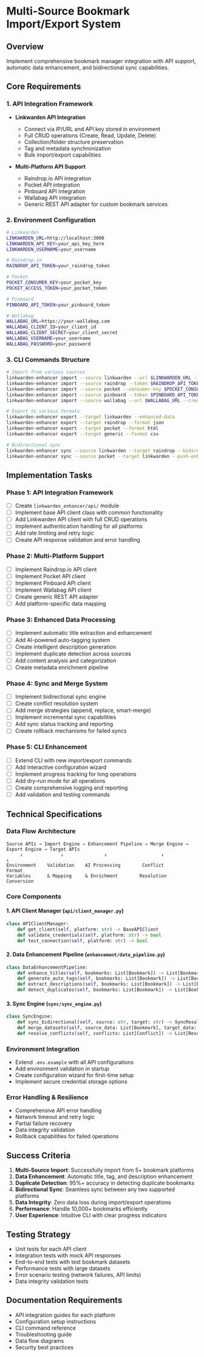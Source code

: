 # Multi-Source Bookmark Import/Export System

## Overview
Implement comprehensive bookmark manager integration with API support, automatic data enhancement, and bidirectional sync capabilities.

## Core Requirements

### 1. API Integration Framework
- **Linkwarden API Integration**
  - Connect via IP/URL and API key stored in environment
  - Full CRUD operations (Create, Read, Update, Delete)
  - Collection/folder structure preservation
  - Tag and metadata synchronization
  - Bulk import/export capabilities

- **Multi-Platform API Support**
  - Raindrop.io API integration
  - Pocket API integration  
  - Pinboard API integration
  - Wallabag API integration
  - Generic REST API adapter for custom bookmark services

### 2. Environment Configuration
```bash
# Linkwarden
LINKWARDEN_URL=http://localhost:3000
LINKWARDEN_API_KEY=your_api_key_here
LINKWARDEN_USERNAME=your_username

# Raindrop.io
RAINDROP_API_TOKEN=your_raindrop_token

# Pocket
POCKET_CONSUMER_KEY=your_pocket_key
POCKET_ACCESS_TOKEN=your_pocket_token

# Pinboard
PINBOARD_API_TOKEN=your_pinboard_token

# Wallabag
WALLABAG_URL=https://your-wallabag.com
WALLABAG_CLIENT_ID=your_client_id
WALLABAG_CLIENT_SECRET=your_client_secret
WALLABAG_USERNAME=your_username
WALLABAG_PASSWORD=your_password
```

### 3. CLI Commands Structure
```bash
# Import from various sources
linkwarden-enhancer import --source linkwarden --url $LINKWARDEN_URL --api-key $LINKWARDEN_API_KEY
linkwarden-enhancer import --source raindrop --token $RAINDROP_API_TOKEN
linkwarden-enhancer import --source pocket --consumer-key $POCKET_CONSUMER_KEY --access-token $POCKET_ACCESS_TOKEN
linkwarden-enhancer import --source pinboard --token $PINBOARD_API_TOKEN
linkwarden-enhancer import --source wallabag --url $WALLABAG_URL --credentials-from-env

# Export to various formats
linkwarden-enhancer export --target linkwarden --enhanced-data
linkwarden-enhancer export --target raindrop --format json
linkwarden-enhancer export --target pocket --format html
linkwarden-enhancer export --target generic --format csv

# Bidirectional sync
linkwarden-enhancer sync --source linkwarden --target raindrop --bidirectional
linkwarden-enhancer sync --source pocket --target linkwarden --push-enhanced-data
```

## Implementation Tasks

### Phase 1: API Integration Framework
- [ ] Create `linkwarden_enhancer/api/` module
- [ ] Implement base API client class with common functionality
- [ ] Add Linkwarden API client with full CRUD operations
- [ ] Implement authentication handling for all platforms
- [ ] Add rate limiting and retry logic
- [ ] Create API response validation and error handling

### Phase 2: Multi-Platform Support
- [ ] Implement Raindrop.io API client
- [ ] Implement Pocket API client
- [ ] Implement Pinboard API client
- [ ] Implement Wallabag API client
- [ ] Create generic REST API adapter
- [ ] Add platform-specific data mapping

### Phase 3: Enhanced Data Processing
- [ ] Implement automatic title extraction and enhancement
- [ ] Add AI-powered auto-tagging system
- [ ] Create intelligent description generation
- [ ] Implement duplicate detection across sources
- [ ] Add content analysis and categorization
- [ ] Create metadata enrichment pipeline

### Phase 4: Sync and Merge System
- [ ] Implement bidirectional sync engine
- [ ] Create conflict resolution system
- [ ] Add merge strategies (append, replace, smart-merge)
- [ ] Implement incremental sync capabilities
- [ ] Add sync status tracking and reporting
- [ ] Create rollback mechanisms for failed syncs

### Phase 5: CLI Enhancement
- [ ] Extend CLI with new import/export commands
- [ ] Add interactive configuration wizard
- [ ] Implement progress tracking for long operations
- [ ] Add dry-run mode for all operations
- [ ] Create comprehensive logging and reporting
- [ ] Add validation and testing commands

## Technical Specifications

### Data Flow Architecture
```
Source APIs → Import Engine → Enhancement Pipeline → Merge Engine → Export Engine → Target APIs
     ↓              ↓               ↓                    ↓              ↓
Environment    Validation    AI Processing        Conflict         Format
Variables      & Mapping     & Enrichment        Resolution       Conversion
```

### Core Components

#### 1. API Client Manager (`api/client_manager.py`)
```python
class APIClientManager:
    def get_client(self, platform: str) -> BaseAPIClient
    def validate_credentials(self, platform: str) -> bool
    def test_connection(self, platform: str) -> bool
```

#### 2. Data Enhancement Pipeline (`enhancement/data_pipeline.py`)
```python
class DataEnhancementPipeline:
    def enhance_titles(self, bookmarks: List[Bookmark]) -> List[Bookmark]
    def generate_auto_tags(self, bookmarks: List[Bookmark]) -> List[Bookmark]
    def extract_descriptions(self, bookmarks: List[Bookmark]) -> List[Bookmark]
    def detect_duplicates(self, bookmarks: List[Bookmark]) -> List[Bookmark]
```

#### 3. Sync Engine (`sync/sync_engine.py`)
```python
class SyncEngine:
    def sync_bidirectional(self, source: str, target: str) -> SyncResult
    def merge_datasets(self, source_data: List[Bookmark], target_data: List[Bookmark]) -> List[Bookmark]
    def resolve_conflicts(self, conflicts: List[Conflict]) -> List[Resolution]
```

### Environment Integration
- Extend `.env.example` with all API configurations
- Add environment validation in startup
- Create configuration wizard for first-time setup
- Implement secure credential storage options

### Error Handling & Resilience
- Comprehensive API error handling
- Network timeout and retry logic
- Partial failure recovery
- Data integrity validation
- Rollback capabilities for failed operations

## Success Criteria
1. **Multi-Source Import**: Successfully import from 5+ bookmark platforms
2. **Data Enhancement**: Automatic title, tag, and description enhancement
3. **Duplicate Detection**: 95%+ accuracy in detecting duplicate bookmarks
4. **Bidirectional Sync**: Seamless sync between any two supported platforms
5. **Data Integrity**: Zero data loss during import/export operations
6. **Performance**: Handle 10,000+ bookmarks efficiently
7. **User Experience**: Intuitive CLI with clear progress indicators

## Testing Strategy
- Unit tests for each API client
- Integration tests with mock API responses
- End-to-end tests with test bookmark datasets
- Performance tests with large datasets
- Error scenario testing (network failures, API limits)
- Data integrity validation tests

## Documentation Requirements
- API integration guides for each platform
- Configuration setup instructions
- CLI command reference
- Troubleshooting guide
- Data flow diagrams
- Security best practices